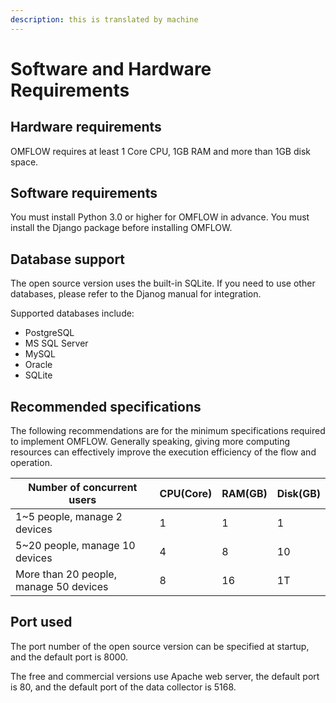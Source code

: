 ```yaml
---
description: this is translated by machine
---
```


# Software and Hardware Requirements

## Hardware requirements

OMFLOW requires at least 1 Core CPU, 1GB RAM and more than 1GB disk space.

## Software requirements

You must install Python 3.0 or higher for OMFLOW in advance. You must install the Django package before installing OMFLOW.

## Database support

The open source version uses the built-in SQLite. If you need to use other databases, please refer to the Djanog manual for integration.

Supported databases include:

* PostgreSQL
* MS SQL Server
* MySQL
* Oracle
* SQLite

## Recommended specifications

The following recommendations are for the minimum specifications required to implement OMFLOW. Generally speaking, giving more computing resources can effectively improve the execution efficiency of the flow and operation.

| Number of concurrent users             | CPU(Core) | RAM(GB) | Disk(GB) |
| -------------------------------------- | --------- | ------- | -------- |
| 1\~5 people, manage 2 devices          | 1         | 1       | 1        |
| 5\~20 people, manage 10 devices        | 4         | 8       | 10       |
| More than 20 people, manage 50 devices | 8         | 16      | 1T       |

## Port used

The port number of the open source version can be specified at startup, and the default port is 8000.

The free and commercial versions use Apache web server, the default port is 80, and the default port of the data collector is 5168.
